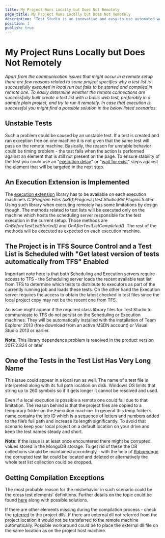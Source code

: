 ```yaml
---
title: My Project Runs Locally but Does Not Remotely
page_title: My Project Runs Locally but Does Not Remotely
description: "Test Studio is an innovative and easy-to-use automated web, WPF and load testing solution. Test Studio tests support essential technologies like ASP.NET AJAX, Silverlight, PHP and MVC. HTML5, Testing framework, functional testing, performance testing, load testing, exploratory testing, manual testing."
position: 1
publish: true
---
```


# My Project Runs Locally but Does Not Remotely #

*Apart from the communication issues that might occur in a remote setup there are few reasons related to some project specifics why a test list is successfully executed in local run but fails to be started and compiled in remote one. To easily determine whether the remote connections are successfully built create a test list with a basic web test, preferably in a sample plain project, and try to run it remotely. In case that execution is successful you might find a possible solution in the below listed scenarios.* 


## Unstable Tests ##

Such a problem could be caused by an unstable test. If a test is created and ran exception free on one machine it is not given that the same test will pass on the remote machine. Basically, the reason for unstable behavior could be timing problem - the test fails when the action is performed against an element that is still not present on the page. To ensure stability of the test you could use an "<a href="/features/custom-steps/execution-delay" target="_blank">execution delay</a>" or "<a href="/features/recorder/verifications/wait" target="_blank">wait for exist</a>" steps against the element that will be targeted in the next step.

## An Execution Extension is Implemented ##

The <a href="/advanced-topics/coded-samples/general/execution-extensions" target="_blank">execution extension</a> library has to be available on each execution machine's *C:\Program Files (x86)\Progress\Test Studio\Bin\Plugins* folder. Using such library when executing remotely has some limitations by design though. The methods related to test lists will be executed only on the machine which hosts the scheduling server responsible for the test execution in the current setup. Those methods are *OnBeforeTestListStarted()* and *OnAfterTestListCompleted()*. The rest of the methods will be executed as expected on each execution machine.


## The Project is in TFS Source Control and a Test List is Scheduled with "Get latest version of tests automatically from TFS" Enabled ##

Important note here is that both Scheduling and Execution servers require access to TFS - the Scheduling server loads the recent available test list from TFS to determine which tests to distribute to executors as part of the currently running job and loads these tests. On the other hand the Execution server requires the access to obtain the latest checked in test files since the local project copy may not be the recent one from TFS. 

An issue might appear if the required class library files for Test Studio to communicate to TFS do not persist on the Scheduling or Execution machines. They will be automatically installed with the installation of Team Explorer 2013 (free download from an active MSDN account) or Visual Studio 2013 or earlier. 

**Note:** This library dependence problem is resolved in the product version 2017.2.824 or later.

## One of the Tests in the Test List Has Very Long Name ##

This issue could appear in a local run as well. The name of a test file is interpreted along with its full path location on disk. Windows OS limits that string up to 260 symbols so if it gets longer it cannot be resolved and used. 

Even if a local execution is possible a remote one could fail due to that limitation. The reason behind is that the project files are copied to a temporary folder on the Execution machine. In general this temp folder’s name contains the job ID which is a sequence of letters and numbers added to the file’s full path and increase its length significantly.  To avoid that scenario keep your local project on a default location on your drive and keep the test names steady and short. 

**Note:** If the issue is at least once encountered there might be corrupted values stored in the MongoDB storage. To get rid of these the DB collections should be maintained accordingly -  with the help of <a href=https://robomongo.org/download target="_blank">Robomongo</a> the corrupted test list could be located and deleted or alternatively the whole test list collection could be dropped. 

## Getting Compilation Exceptions ##

The most probable reason for the misbehavior in such scenario could be the cross test elements' definitions. Further details on the topic could be found <a     href="/troubleshooting-guide/scheduling-issues-tg/compilation-exceptions-when-execute-remotely" target="_blank">here</a> along with possible solutions.

If there are other elements missing during the compilation process - check the <a href="/features/coded-steps/add-assembly-reference" target="_blank">referred</a> to the project dlls. If there are external dll not referred from the project location it would not be transferred to the remote machine automatically. Possible workaround could be to place the external dll file on the same location as on the project host machine.